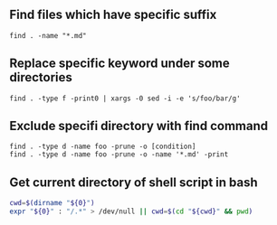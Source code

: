 ## Find files which have specific suffix

```
find . -name "*.md"
```

## Replace specific keyword under some directories

```
find . -type f -print0 | xargs -0 sed -i -e 's/foo/bar/g'
```

## Exclude specifi directory with find command

```
find . -type d -name foo -prune -o [condition]
find . -type d -name foo -prune -o -name '*.md' -print
```

## Get current directory of shell script in bash

```sh
cwd=$(dirname "${0}")
expr "${0}" : "/.*" > /dev/null || cwd=$(cd "${cwd}" && pwd)
```
